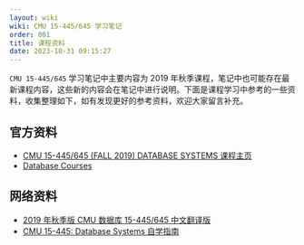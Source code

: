 ```yaml
---
layout: wiki
wiki: CMU 15-445/645 学习笔记
order: 001
title: 课程资料
date: 2023-10-31 09:15:27
---
```


`CMU 15-445/645` 学习笔记中主要内容为 2019 年秋季课程，笔记中也可能存在最新课程内容，这些新的内容会在笔记中进行说明。下面是课程学习中参考的一些资料，收集整理如下，如有发现更好的参考资料，欢迎大家留言补充。

## 官方资料

- [CMU 15-445/645 (FALL 2019) DATABASE SYSTEMS 课程主页](https://15445.courses.cs.cmu.edu/fall2019/)
- [Database Courses](https://db.cs.cmu.edu/courses/)

## 网络资料

* [2019 年秋季版 CMU 数据库 15-445/645 中文翻译版](https://www.bilibili.com/video/BV1f7411z7dw/?spm_id_from=333.337.search-card.all.click&vd_source=db46dfac72a3b184e916030d5861c039)
* [CMU 15-445: Database Systems 自学指南](https://csdiy.wiki/数据库系统/15445/)
